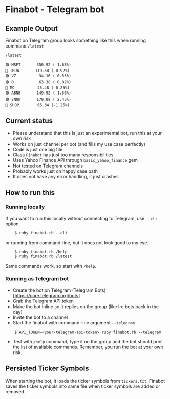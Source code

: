 # Finabot - Telegram bot

## Example Output

Finabot on Telegram group looks something like this when running command `/latest`

```
/latest

🟢 MSFT       350.92 ( 1.68%)
🔴 TROW       119.58 (-0.92%)
🟢 VZ          34.16 ( 0.53%)
🟢 O           63.38 ( 0.02%)
🔴 MO          45.48 (-0.25%)
🟢 ABNB       149.92 ( 1.56%)
🟢 SNOW       179.08 ( 2.45%)
🔴 SHOP        65.34 (-1.25%)
```

## Current status

- Please understand that this is just an experimental bot, run this at your own risk
- Works on just channel per bot (and fills my use case perfectly)
- Code is just one big file
- Class `Finabot` has just too many responsibilities
- Uses Yahoo Finance API through `basic_yahoo_finance` gem
- Not tested on Telegram channels
- Probably works just on happy case path
- It does not have any error handling, it just crashes

## How to run this

### Running locally

If you want to run this locally without connecting to Telegram, use `--cli` option.

```
    $ ruby finabot.rb --cli
```

or running from command-line, but it does not look good to my eye.

```
    $ ruby finabot.rb /help
    $ ruby finabot.rb /latest
```

Same commands work, so start with `/help`.

### Running as Telegram bot

- Create the bot on Telegram (Telegram Bots)[https://core.telegram.org/bots]
- Grab the Telegram API token
- Make the bot Inline so it replies on the group (like Irc bots back in the day)
- Invite the bot to a channel
- Start the finabot with command-line argument `--telegram`

```
    $ API_TOKEN=<your-telegram-api-token> ruby finabot.rb --telegram
```

- Test with `/help` command, type it on the group and the bot should print the list of available commands. Remember, you run the bot at your own risk.

## Persisted Ticker Symbols

When starting the bot, it loads the ticker symbols from `tickers.txt`. Finabot saves the ticker symbols into same file when ticker symbols are added or removed.

